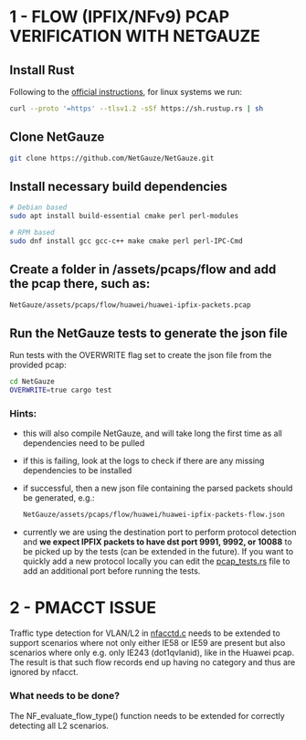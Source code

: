 # 1 - FLOW (IPFIX/NFv9) PCAP VERIFICATION WITH NETGAUZE

## Install Rust
Following to the [official instructions](https://forge.rust-lang.org/infra/other-installation-methods.html), for linux systems we run:
```bash
curl --proto '=https' --tlsv1.2 -sSf https://sh.rustup.rs | sh
```

## Clone NetGauze
```bash
git clone https://github.com/NetGauze/NetGauze.git
```

## Install necessary build dependencies
```bash
# Debian based
sudo apt install build-essential cmake perl perl-modules

# RPM based
sudo dnf install gcc gcc-c++ make cmake perl perl-IPC-Cmd
```

## Create a folder in /assets/pcaps/flow and add the pcap there, such as:
```bash
NetGauze/assets/pcaps/flow/huawei/huawei-ipfix-packets.pcap
```

## Run the NetGauze tests to generate the json file
Run tests with the OVERWRITE flag set to create the json file from the provided pcap:
```bash
cd NetGauze
OVERWRITE=true cargo test
```

### Hints:
- this will also compile NetGauze, and will take long the first time as all dependencies need to be pulled

- if this is failing, look at the logs to check if there are any missing dependencies to be installed

- if successful, then a new json file containing the parsed packets should be generated, e.g.:
  ```bash
  NetGauze/assets/pcaps/flow/huawei/huawei-ipfix-packets-flow.json
  ```

- currently we are using the destination port to perform protocol detection and **we expect IPFIX packets to have dst port 9991, 9992, or 10088** to be picked up by the tests (can be extended in the future). If you want to quickly add a new protocol locally you can edit the [pcap_tests.rs](https://github.com/NetGauze/NetGauze/blob/main/crates/flow-pkt/src/wire/tests/pcap_tests.rs#L82) file to add an additional port before running the tests.


# 2 - PMACCT ISSUE
Traffic type detection for VLAN/L2 in [nfacctd.c](https://github.com/pmacct/pmacct/blob/master/src/nfacctd.c#L3500-L3503) needs to be extended to support scenarios where not only either IE58 or IE59 are present but also scenarios where only e.g. only IE243 (dot1qvlanid), like in the Huawei pcap. The result is that such flow records end up having no category and thus are ignored by nfacct.

### What needs to be done?
The NF_evaluate_flow_type() function needs to be extended for correctly detecting all L2 scenarios.
